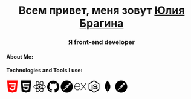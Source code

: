 <h1 align="center">Всем привет, меня зовут
  <a href="https://daniilshat.ru/" target="_blank">Юлия Брагина</a>
</h1>
<h3 align="center">Я front-end developer</h3>
<h4 align="left" >About Me: </h4>
<section>

</section>
<h4 align="left">Technologies and Tools I use: </h4>
<section>
<img src="https://github.com/JuliaBragina/JuliaBragina/blob/main/img/css3.svg" height="32"/>
<img src="https://github.com/JuliaBragina/JuliaBragina/blob/main/img/html5.svg" height="32"/>
<img src="https://github.com/JuliaBragina/JuliaBragina/blob/main/img/react.svg" height="32"/>
<img src="https://github.com/JuliaBragina/JuliaBragina/blob/main/img/github.svg" height="32"/>
<img src="https://github.com/JuliaBragina/JuliaBragina/blob/main/img/postman.svg" height="32"/>
<img src="https://github.com/JuliaBragina/JuliaBragina/blob/main/img/express.svg" height="32"/>
<img src="https://github.com/JuliaBragina/JuliaBragina/blob/main/img/nodedotjs.svg" height="32"/>
<img src="https://github.com/JuliaBragina/JuliaBragina/blob/main/img/mongodb.svg" height="32"/>
<img src="https://github.com/JuliaBragina/JuliaBragina/blob/main/img/postman.svg" height="32"/>
</section>


<!--
**JuliaBragina/JuliaBragina** is a ✨ _special_ ✨ repository because its `README.md` (this file) appears on your GitHub profile.

Here are some ideas to get you started:

- 🔭 I’m currently working on ...
- 🌱 I’m currently learning ...
- 👯 I’m looking to collaborate on ...
- 🤔 I’m looking for help with ...
- 💬 Ask me about ...
- 📫 How to reach me: ...
- 😄 Pronouns: ...
- ⚡ Fun fact: ...
-->
